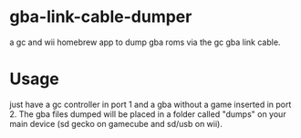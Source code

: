# gba-link-cable-dumper
a gc and wii homebrew app to dump gba roms via the gc gba link cable.  

# Usage
just have a gc controller in port 1 and a gba without a game inserted in port 2. 
The gba files dumped will be placed in a folder called "dumps" on your main device (sd gecko on gamecube and sd/usb on wii).
